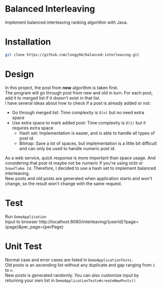 # Balanced Interleaving
Implement balanced interleaving ranking algorithm with Java.
# Installation
```bash
git clone https://github.com/longy94/balanced-interleaving.git
```
# Design
In this project, the post from __new__ algorithm is taken first. <br/>
The program will go through post from new and old in turn. For each post, add it to merged list if it doesn't exist in that list. <br/>
I have several ideas about how to check if a post is already added or not: <br/>
+ Go through merged list: Time complexity is `O(n)` but no need extra space
+ Use extra space to mark added post: Time complexity is `O(1)` but it requires extra space
  + Hash set: Implementation is easier, and is able to handle all types of post id.
  + Bitmap: Save a lot of spaces, but implementation is a little bit difficult and can only be used to handle numeric post id.

As a web service, quick response is more important than space usage. And considering that post id maybe not be numeric if you're using `UUID` or `Snowflake Id`. Therefore, I decided to use a hash set to implement balanced interleaving.<br/>
New posts and old posts are generated when application starts and won't change, so the result won't change with the same request.

# Test
Run `DemoApplication` <br/>
Input to browser
http://localhost:8080/interleaving/{userId}?page={page}&per_page={perPage} <br/>

# Unit Test
Normal case and error cases are listed in `DemoApplicationTests`.<br/>
Old posts is an ascending list without any duplicate and gap ranging from `1` to `n`.<br>
New posts is generated randomly. You can also customize input by returning your own list in `DemoApplicationTests#createNewPosts()`